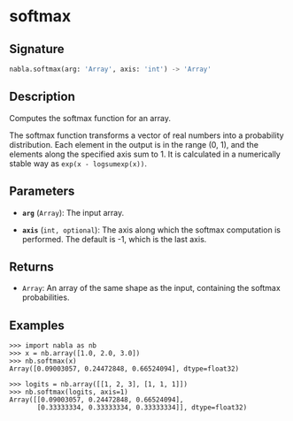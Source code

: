 # softmax

## Signature

```python
nabla.softmax(arg: 'Array', axis: 'int') -> 'Array'
```

## Description

Computes the softmax function for an array.

The softmax function transforms a vector of real numbers into a probability
distribution. Each element in the output is in the range (0, 1), and the
elements along the specified axis sum to 1. It is calculated in a
numerically stable way as `exp(x - logsumexp(x))`.

## Parameters

- **`arg`** (`Array`): The input array.

- **`axis`** (`int, optional`): The axis along which the softmax computation is performed. The default is -1, which is the last axis.

## Returns

- `Array`: An array of the same shape as the input, containing the softmax probabilities.

## Examples

```pycon
>>> import nabla as nb
>>> x = nb.array([1.0, 2.0, 3.0])
>>> nb.softmax(x)
Array([0.09003057, 0.24472848, 0.66524094], dtype=float32)

>>> logits = nb.array([[1, 2, 3], [1, 1, 1]])
>>> nb.softmax(logits, axis=1)
Array([[0.09003057, 0.24472848, 0.66524094],
       [0.33333334, 0.33333334, 0.33333334]], dtype=float32)
```
